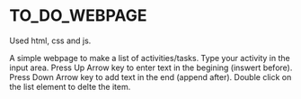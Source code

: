 # TO_DO_WEBPAGE

Used html, css and js.

A simple webpage to make a list of activities/tasks.
Type your activity in the input area.
Press Up Arrow key to enter text in the begining (inswert before).
Press Down Arrow key to add text in the end (append after).
Double click on the list element to delte the item.
